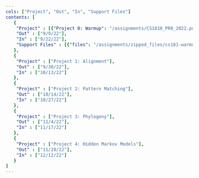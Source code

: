 ```yaml
---
cols: ["Project", "Out", "In", "Support Files"]
contents: [
   {
    "Project" : [{"Project 0: Warmup": "/assignments/CS1810_PR0_2022.pdf"}],
    "Out" : ["9/9/22"],
    "In" : ["9/22/22"],
    "Support Files" : [{"files": "/assignments/zipped_files/cs181-warmup-2022.zip"}]
   },
   {
    "Project" : ["Project 1: Alignment"],
    "Out" : ["9/30/22"],
    "In" : ["10/13/22"]
   },
   {
    "Project" : ["Project 2: Pattern Matching"],
    "Out" : ["10/14/22"],
    "In" : ["10/27/22"]
   },
   {
    "Project" : ["Project 3: Phylogeny"],
    "Out" : ["11/4/22"],
    "In" : ["11/17/22"]
   },
   {
    "Project" : ["Project 4: Hidden Markov Models"],
    "Out" : ["11/28/22"],
    "In" : ["12/12/22"]
   }
]
---
```

<!-- the link format: {"Project 1: Alignment": "https://google.com"} -->